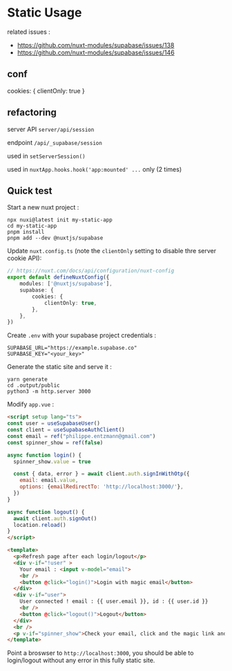# Static Usage

related issues :
* https://github.com/nuxt-modules/supabase/issues/138
* https://github.com/nuxt-modules/supabase/issues/146



## conf


cookies: {
         clientOnly: true
}

## refactoring

server API `server/api/session`

endpoint `/api/_supabase/session`

used in `setServerSession()`

used in `nuxtApp.hooks.hook('app:mounted' ...` only (2 times)

## Quick test

Start a new nuxt project :
```shell
npx nuxi@latest init my-static-app
cd my-static-app
pnpm install
pnpm add --dev @nuxtjs/supabase
```

Update `nuxt.config.ts`
(note the `clientOnly` setting to disable thre server cookie API):
```typescript
// https://nuxt.com/docs/api/configuration/nuxt-config
export default defineNuxtConfig({
    modules: ['@nuxtjs/supabase'],
    supabase: {
        cookies: {
            clientOnly: true,
        },
    },
})
```

Create `.env` with your supabase project credentials :
```shell
SUPABASE_URL="https://example.supabase.co"
SUPABASE_KEY="<your_key>"
```


Generate the static site and serve it :
```shell
yarn generate
cd .output/public
python3 -m http.server 3000
```

Modify `app.vue` :
```html
<script setup lang="ts">
const user = useSupabaseUser()
const client = useSupabaseAuthClient()
const email = ref("philippe.entzmann@gmail.com")
const spinner_show = ref(false)

async function login() {
  spinner_show.value = true

  const { data, error } = await client.auth.signInWithOtp({
    email: email.value,
    options: {emailRedirectTo: 'http://localhost:3000/'},
  })
}

async function logout() {
  await client.auth.signOut()
  location.reload()
}
</script>

<template>
  <p>Refresh page after each login/logout</p>
  <div v-if="!user" >
    Your email : <input v-model="email">
    <br />
    <button @click="login()">Login with magic email</button>
  </div>
  <div v-if="user">
    User connected ! email : {{ user.email }}, id : {{ user.id }}
    <br />
    <button @click="logout()">Logout</button>
  </div>
  <br />
  <p v-if="spinner_show">Check your email, click and the magic link and refresh that page ...</p>
</template>
```

Point a broswser to `http://localhost:3000`,
you should be able to login/logout
without any error in this fully static site.
